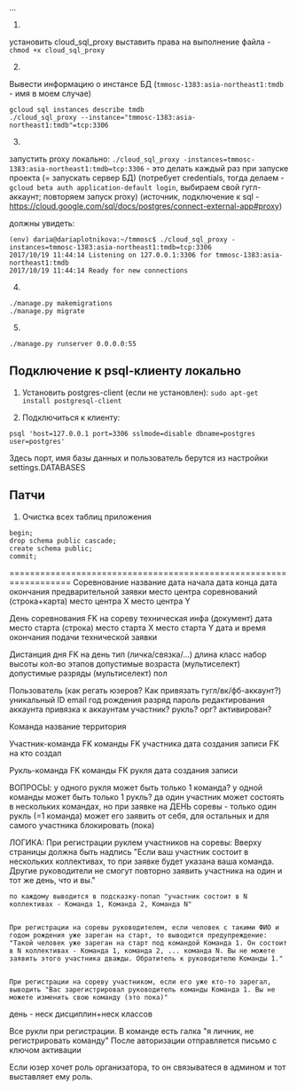 ...

1) 
установить cloud_sql_proxy
выставить права на выполнение файла - ``chmod +x cloud_sql_proxy``

2)
Вывести информацию о инстансе БД (``tmmosc-1383:asia-northeast1:tmdb`` - имя в моем случае)
```
gcloud sql instances describe tmdb
./cloud_sql_proxy --instance="tmmosc-1383:asia-northeast1:tmdb"=tcp:3306
```

3)
запустить proxy локально: ``./cloud_sql_proxy -instances=tmmosc-1383:asia-northeast1:tmdb=tcp:3306`` - это делать каждый раз при запуске проекта (= запускать сервер БД)
(потребует credentials, тогда делаем - ``gcloud beta auth application-default login``, выбираем свой гугл-аккаунт; повторяем запуск proxy)
(источник, подключение к sql - https://cloud.google.com/sql/docs/postgres/connect-external-app#proxy)

должны увидеть:
```
(env) daria@dariaplotnikova:~/tmmosc$ ./cloud_sql_proxy -instances=tmmosc-1383:asia-northeast1:tmdb=tcp:3306
2017/10/19 11:44:14 Listening on 127.0.0.1:3306 for tmmosc-1383:asia-northeast1:tmdb
2017/10/19 11:44:14 Ready for new connections
```

4)
```
./manage.py makemigrations
./manage.py migrate
```

5) 
```
./manage.py runserver 0.0.0.0:55
```

## Подключение к psql-клиенту локально

1) Установить postgres-client (если не установлен): ``sudo apt-get install postgresql-client``

2) Подключиться к клиенту:

```
psql 'host=127.0.0.1 port=3306 sslmode=disable dbname=postgres user=postgres'
```
Здесь порт, имя базы данных и пользователь берутся из настройки settings.DATABASES

## Патчи

1) Очистка всех таблиц приложения
```
begin;
drop schema public cascade;
create schema public;
commit;
```


==================================================================
Соревнование
	название
	дата начала
	дата конца
	дата окончания предварительной заявки
	место центра соревнований (строка+карта)
	место центра X
	место центра Y


День соревнования
	FK на сореву
	техническая инфа (документ)
	дата
	место старта (строка)
	место старта X
	место старта Y
	дата и время окончания подачи технической заявки


Дистанция дня
	FK на день
	тип (личка/связка/...)
	длина
	класс
	набор высоты
	кол-во этапов
	допустимые возраста (мультиселект)
	допустимые разряды (мультиселект)
	пол


Пользователь (как регать юзеров? Как привязать гугл/вк/фб-аккаунт?)
	уникальный ID
	email
	год рождения
	разряд
	пароль редактирования аккаунта
	привязка к аккаунтам
	участник?
	рукль?
	орг?
	активирован?

Команда
	название
	территория



Участник-команда
	FK команды
	FK участника
	дата создания записи
	FK на кто создал

Рукль-команда
	FK команды
	FK рукля
	дата создания записи



ВОПРОСЫ:
	у одного рукля может быть только 1 команда?
	у одной команды может быть только 1 рукль? да
	один участник может состоять в нескольких командах, но при заявке на ДЕНЬ соревы - только один рукль (=1 команда) может его заявить от себя, для остальных и для самого участника блокировать (пока)


ЛОГИКА:
	При регистрации руклем участников на соревы:
	Вверху страницы должна быть надпись "Если ваш участник состоит в нескольких коллективах, то при заявке будет указана ваша команда. Другие руководители не смогут повторно заявить участника на один и тот же день, что и вы."

	по каждому выводится в подсказку-попап "участник состоит в N коллективах - Команда 1, Команда 2, Команда N"


	При регистрации на соревы руководителем, если человек с такими ФИО и годом рождения уже зареган на старт, то выводится предупреждение:
	"Такой человек уже зареган на старт под командой Команда 1. Он состоит в N коллективах - Команда 1, команда 2, ... команда N. Вы не можете заявить этого участника дважды. Обратитель к руководителю Команды 1."


	При регистрации на сореву участником, если его уже кто-то зарегал, выводить "Вас зарегистрировал руководитель команды Команда 1. Вы не можете изменить свою команду (это пока)"


день - неск дисциплин+неск классов


Все рукли при регистрации.
В команде есть галка "я личник, не регистрировать команду"
После авторизации отправляется письмо с ключом активации

Если юзер хочет роль организатора, то он связыватеся в админом и тот выставляет ему роль.







